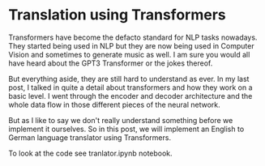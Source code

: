 # Translation using Transformers

Transformers have become the defacto standard for NLP tasks nowadays. They started being used in NLP but they are now being used in Computer Vision and sometimes to generate music as well. I am sure you would all have heard about the GPT3 Transformer or the jokes thereof.

But everything aside, they are still hard to understand as ever. In my last post, I talked in quite a detail about transformers and how they work on a basic level. I went through the encoder and decoder architecture and the whole data flow in those different pieces of the neural network.

But as I like to say we don't really understand something before we implement it ourselves. So in this post, we will implement an English to German language translator using Transformers.

To look at the code see tranlator.ipynb notebook.